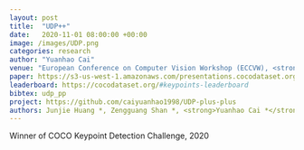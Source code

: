 ```yaml
---
layout: post
title:  "UDP++"
date:   2020-11-01 08:00:00 +00:00
image: /images/UDP.png
categories: research
author: "Yuanhao Cai"
venue: "European Conference on Computer Vision Workshop (ECCVW), <strong>Oral</strong>"
paper: https://s3-us-west-1.amazonaws.com/presentations.cocodataset.org/ECCV20/keypoints/UDP.pdf
leaderboard: https://cocodataset.org/#keypoints-leaderboard
bibtex: udp_pp
project: https://github.com/caiyuanhao1998/UDP-plus-plus
authors: Junjie Huang *, Zengguang Shan *, <strong>Yuanhao Cai *</strong>, Feng Guo, Yun Ye, Xinze Chen, <a href="http://www.zhengzhu.net/">Zheng Zhu</a>, Guan Huang, <a href="http://ivg.au.tsinghua.edu.cn/Jiwen_Lu/">Jiwen Lu</a>, Dalong Du
---
```

Winner of COCO Keypoint Detection Challenge, 2020

